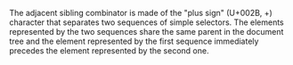The adjacent sibling combinator is made of the "plus sign" (U+002B, +) character that separates two sequences of simple selectors. The elements represented by the two sequences share the same parent in the document tree and the element represented by the first sequence immediately precedes the element represented by the second one.